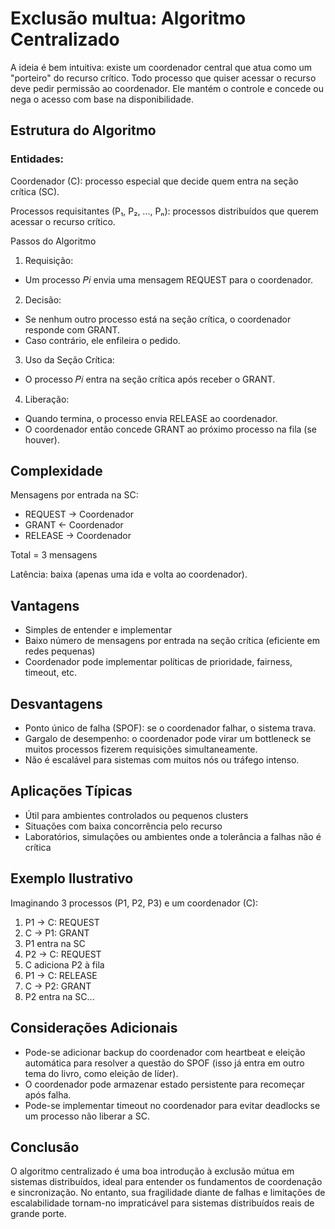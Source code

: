 # Exclusão multua: Algoritmo Centralizado
A ideia é bem intuitiva: existe um coordenador central que atua como um "porteiro" do recurso crítico. Todo processo que quiser acessar o recurso deve pedir permissão ao coordenador. Ele mantém o controle e concede ou nega o acesso com base na disponibilidade.

## Estrutura do Algoritmo

### Entidades:
Coordenador (C): processo especial que decide quem entra na seção crítica (SC).

Processos requisitantes (P₁, P₂, ..., Pₙ): processos distribuídos que querem acessar o recurso crítico.

Passos do Algoritmo

1. Requisição:
- Um processo 𝑃𝑖 envia uma mensagem REQUEST para o coordenador.

2. Decisão:
- Se nenhum outro processo está na seção crítica, o coordenador responde com GRANT.
- Caso contrário, ele enfileira o pedido.

3. Uso da Seção Crítica:
- O processo 𝑃𝑖 entra na seção crítica após receber o GRANT.

4. Liberação:
- Quando termina, o processo envia RELEASE ao coordenador.
- O coordenador então concede GRANT ao próximo processo na fila (se houver).

## Complexidade
Mensagens por entrada na SC:

- REQUEST → Coordenador
- GRANT ← Coordenador
- RELEASE → Coordenador

Total = 3 mensagens

Latência: baixa (apenas uma ida e volta ao coordenador).

## Vantagens
- Simples de entender e implementar
- Baixo número de mensagens por entrada na seção crítica (eficiente em redes pequenas)
- Coordenador pode implementar políticas de prioridade, fairness, timeout, etc.

## Desvantagens
- Ponto único de falha (SPOF): se o coordenador falhar, o sistema trava.
- Gargalo de desempenho: o coordenador pode virar um bottleneck se muitos processos fizerem requisições simultaneamente.
- Não é escalável para sistemas com muitos nós ou tráfego intenso.

## Aplicações Típicas
- Útil para ambientes controlados ou pequenos clusters
- Situações com baixa concorrência pelo recurso
- Laboratórios, simulações ou ambientes onde a tolerância a falhas não é crítica

## Exemplo Ilustrativo
Imaginando 3 processos (P1, P2, P3) e um coordenador (C):

1. P1 → C: REQUEST
2. C → P1: GRANT
3. P1 entra na SC
4. P2 → C: REQUEST
5. C adiciona P2 à fila
6. P1 → C: RELEASE
7. C → P2: GRANT
8. P2 entra na SC...

## Considerações Adicionais
- Pode-se adicionar backup do coordenador com heartbeat e eleição automática para resolver a questão do SPOF (isso já entra em outro tema do livro, como eleição de líder).
- O coordenador pode armazenar estado persistente para recomeçar após falha.
- Pode-se implementar timeout no coordenador para evitar deadlocks se um processo não liberar a SC.

## Conclusão
O algoritmo centralizado é uma boa introdução à exclusão mútua em sistemas distribuídos, ideal para entender os fundamentos de coordenação e sincronização. No entanto, sua fragilidade diante de falhas e limitações de escalabilidade tornam-no impraticável para sistemas distribuídos reais de grande porte.